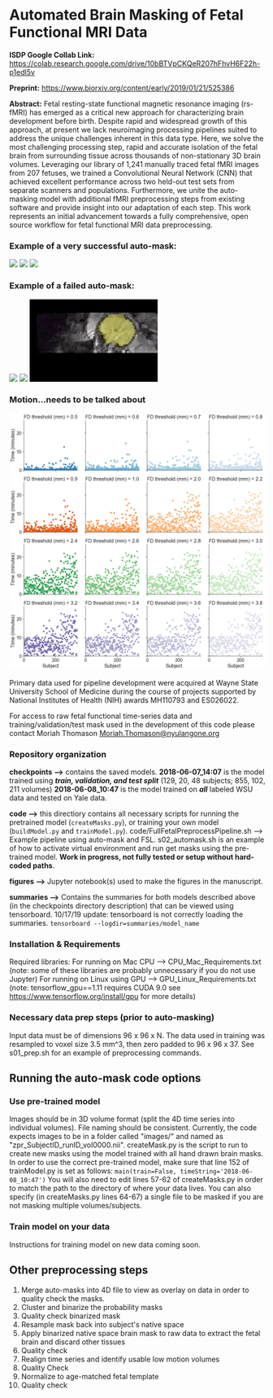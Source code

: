 # Automated Brain Masking of Fetal Functional MRI Data

**ISDP Google Collab Link:** https://colab.research.google.com/drive/10bBTVpCKQeR207hFhvH6F22h-p1edl5v

**Preprint:** https://www.biorxiv.org/content/early/2019/01/21/525386

**Abstract:** Fetal resting-state functional magnetic resonance imaging (rs-fMRI) has emerged as a critical new approach for characterizing brain development before birth. Despite rapid and widespread growth of this approach, at present we lack neuroimaging processing pipelines suited to address the unique challenges inherent in this data type. Here, we solve the most challenging processing step, rapid and accurate isolation of the fetal brain from surrounding tissue across thousands of non-stationary 3D brain volumes. Leveraging our library of 1,241 manually traced fetal fMRI images from 207 fetuses, we trained a Convolutional Neural Network (CNN) that achieved excellent performance across two held-out test sets from separate scanners and populations. Furthermore, we unite the auto-masking model with additional fMRI preprocessing steps from existing software and provide insight into our adaptation of each step. This work represents an initial advancement towards a fully comprehensive, open source workflow for fetal functional MRI data preprocessing. 

### Example of a very successful auto-mask:
![](figures/FetalExample_good_axial.gif) 
![](figures/FetalExample_good_sagittal.gif)
![](figures/FetalExample_good_coronal.gif)

### Example of a failed auto-mask:
![](figures/FetalExample_poor_axial.gif) 
![](figures/FetalExample_poor_sagittal.gif)
![](figures/FetalExample_poor_coronal.gif)

### Motion...needs to be talked about
![](figures/Motion.png)

Primary data used for pipeline development were acquired at Wayne State
University School of Medicine during the course of projects supported by National
Institutes of Health (NIH) awards MH110793 and ES026022.

For access to raw fetal functional time-series data and training/validation/test mask used in the development of this code please contact Moriah Thomason Moriah.Thomason@nyulangone.org

### Repository organization
**checkpoints -->** contains the saved models. **2018-06-07_14:07** is the model trained using _**train, validation, and test split**_ (129, 20, 48 subjects; 855, 102, 211 volumes) **2018-06-08_10:47** is the model trained on _**all**_ labeled WSU data and tested on Yale data.

**code -->** this directiory contains all necessary scripts for running the pretrained model (`createMasks.py`), or training your own model (`buildModel.py` and `trainModel.py`).  code/FullFetalPreprocessPipeline.sh --> Example pipeline using auto-mask and FSL. s02_automask.sh is an example of how to activate virtual environment and run get masks using the pre-trained model. **Work in progress, not fully tested or setup without hard-coded paths**.


**figures -->** Jupyter notebook(s) used to make the figures in the manuscript. 

**summaries -->** Contains the summaries for both models described above (in the checkpoints directory description) that can be viewed using tensorboard. 
10/17/19 update: tensorboard is not correctly loading the summaries. 
`tensorboard --logdir=summaries/model_name`

### Installation & Requirements
Required libraries: 
For running on Mac CPU --> CPU_Mac_Requirements.txt (note: some of these libraries are probably unnecessary if you do not use Jupyter)
For running on Linux using GPU --> GPU_Linux_Requirements.txt (note: tensorflow_gpu==1.11 requires CUDA 9.0 see https://www.tensorflow.org/install/gpu for more details)

### Necessary data prep steps (prior to auto-masking)
Input data must be of dimensions 96 x 96 x N. The data used in training was resampled to voxel size 3.5 mm^3, then zero padded to 96 x 96 x 37. See s01_prep.sh for an example of preprocessing commands.

## Running the auto-mask code options
### Use pre-trained model
Images should be in 3D volume format (split the 4D time series into individual volumes). File naming should be consistent. Currently, the code expects images to be in a folder called "images/" and named as "zpr_SubjectID_runID_vol0000.nii".
createMask.py is the script to run to create new masks using the model trained with all hand drawn brain masks. In order to use the correct pre-trained model, make sure that line 152 of trainModel.py is set as follows: `main(train=False, timeString='2018-06-08_10:47')`
You will also need to edit lines 57-62 of createMasks.py in order to match the path to the directory of where your data lives. You can also specify (in createMasks.py lines 64-67) a single file to be masked if you are not masking multiple volumes/subjects.

### Train model on your data
Instructions for training model on new data coming soon.

## Other preprocessing steps
1. Merge auto-masks into 4D file to view as overlay on data in order to quality check the masks.
2. Cluster and binarize the probability masks
3. Quality check binarized mask
4. Resample mask back into subject's native space
5. Apply binarized native space brain mask to raw data to extract the fetal brain and discard other tissues
6. Quality check
7. Realign time series and identify usable low motion volumes
8. Quality Check
9. Normalize to age-matched fetal template
10. Quality check
